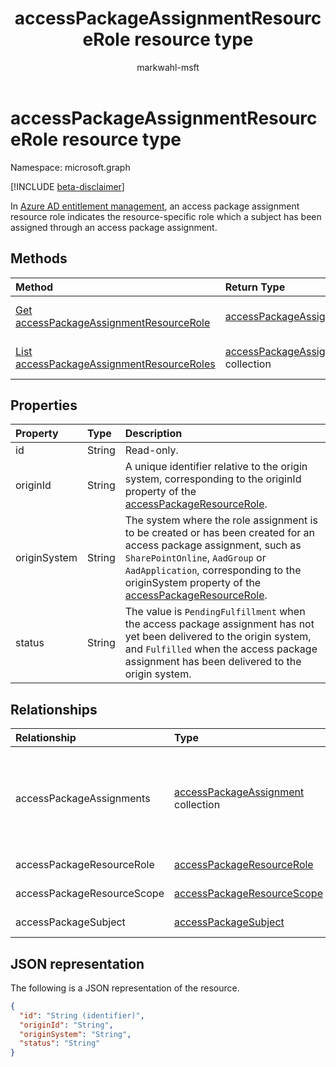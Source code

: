 ﻿---
title: "accessPackageAssignmentResourceRole resource type"
description: "An access package assignment resource role indicates the resource-specific role which a subject has been assigned through an access package assignment."
localization_priority: Normal
author: "markwahl-msft"
ms.prod: "microsoft-identity-platform"
doc_type: "resourcePageType"
---

# accessPackageAssignmentResourceRole resource type

Namespace: microsoft.graph

[!INCLUDE [beta-disclaimer](../../includes/beta-disclaimer.md)]

In [Azure AD entitlement management](entitlementmanagement-root.md), an access package assignment resource role indicates the resource-specific role which a subject has been assigned through an access package assignment.

## Methods

| Method                                                                                          | Return Type                                                                              | Description                                                     |
| :---------------------------------------------------------------------------------------------- | :--------------------------------------------------------------------------------------- | :-------------------------------------------------------------- |
| [Get accessPackageAssignmentResourceRole](../api/accesspackageassignmentresourcerole-get.md)    | [accessPackageAssignmentResourceRole](accesspackageassignmentresourcerole.md)            | Retrieve an accessPackageAssignmentResourceRole object.         |
| [List accessPackageAssignmentResourceRoles](../api/accesspackageassignmentresourcerole-list.md) | [accessPackageAssignmentResourceRole](accesspackageassignmentresourcerole.md) collection | Retrieve a list of accessPackageAssignmentResourceRole objects. |

## Properties

| Property     | Type   | Description                                                                                                                                                                                                                                                                          |
| :----------- | :----- | :----------------------------------------------------------------------------------------------------------------------------------------------------------------------------------------------------------------------------------------------------------------------------------- |
| id           | String | Read-only.                                                                                                                                                                                                                                                                           |
| originId     | String | A unique identifier relative to the origin system, corresponding to the originId property of the [accessPackageResourceRole](accesspackageresourcerole.md).                                                                                                                          |
| originSystem | String | The system where the role assignment is to be created or has been created for an access package assignment, such as `SharePointOnline`, `AadGroup` or `AadApplication`, corresponding to the originSystem property of the [accessPackageResourceRole](accesspackageresourcerole.md). |
| status       | String | The value is `PendingFulfillment` when the access package assignment has not yet been delivered to the origin system, and `Fulfilled` when the access package assignment has been delivered to the origin system.                                                                    |

## Relationships

| Relationship               | Type                                                             | Description                                                                            |
| :------------------------- | :--------------------------------------------------------------- | :------------------------------------------------------------------------------------- |
| accessPackageAssignments   | [accessPackageAssignment](accesspackageassignment.md) collection | The access package assignments resulting in this role assignment. Read-only. Nullable. |
| accessPackageResourceRole  | [accessPackageResourceRole](accesspackageresourcerole.md)        | Read-only. Nullable.                                                                   |
| accessPackageResourceScope | [accessPackageResourceScope](accesspackageresourcescope.md)      | Read-only. Nullable.                                                                   |
| accessPackageSubject       | [accessPackageSubject](accesspackagesubject.md)                  | Read-only. Nullable.                                                                   |

## JSON representation

The following is a JSON representation of the resource.

<!-- {
  "blockType": "resource",
  "optionalProperties": [

  ],
  "@odata.type": "microsoft.graph.accessPackageAssignmentResourceRole",
  "baseType": "",
  "keyProperty": "id"
}-->

```json
{
  "id": "String (identifier)",
  "originId": "String",
  "originSystem": "String",
  "status": "String"
}
```

<!-- uuid: 16cd6b66-4b1a-43a1-adaf-3a886856ed98
2019-02-04 14:57:30 UTC -->

<!-- {
  "type": "#page.annotation",
  "description": "accessPackageAssignmentResourceRole resource",
  "keywords": "",
  "section": "documentation",
  "tocPath": ""
}-->
